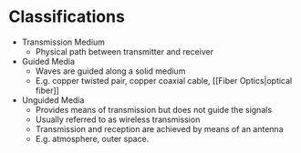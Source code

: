 # Classifications

* Transmission Medium
	* Physical path between transmitter and receiver
* Guided Media
	* Waves are guided along a solid medium
	* E.g. copper twisted pair, copper coaxial cable, [[Fiber Optics|optical fiber]]
* Unguided Media
	* Provides means of transmission but does not guide the signals
	* Usually referred to as wireless transmission
	* Transmission and reception are achieved by means of an antenna
	* E.g. atmosphere, outer space.